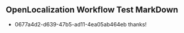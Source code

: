 ## OpenLocalization Workflow Test MarkDown
* 0677a4d2-d639-47b5-ad11-4ea05ab464eb thanks!

<!--HONumber=Jul16_HO3-->


